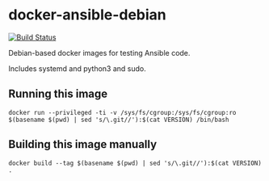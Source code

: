 # docker-ansible-debian

[![Build Status](https://travis-ci.com/agoloncser/docker-ansible-debian.svg?branch=master)](https://travis-ci.com/agoloncser/docker-ansible-debian)

Debian-based docker images for testing Ansible code.

Includes systemd and python3 and sudo.

## Running this image

    docker run --privileged -ti -v /sys/fs/cgroup:/sys/fs/cgroup:ro $(basename $(pwd) | sed 's/\.git//'):$(cat VERSION) /bin/bash

## Building this image manually

    docker build --tag $(basename $(pwd) | sed 's/\.git//'):$(cat VERSION) .
